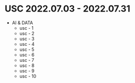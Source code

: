 # USC 2022.07.03 - 2022.07.31

* AI & DATA
  * usc - 1 
  * usc - 2
  * usc - 3 
  * usc - 4 
  * usc - 5
  * usc - 6
  * usc - 7
  * usc - 8
  * usc - 9
  * usc - 10
  
